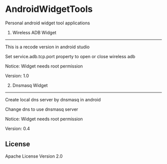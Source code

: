 # AndroidWidgetTools
Personal android widget tool applications

1. Wireless ADB Widget
-----------------
This is a recode version in android studio

Set service.adb.tcp.port property to open or close wireless adb

Notice: Widget needs root permission

Version: 1.0

2. Dnsmasq Widget
-----------------
Create local dns server by dnsmasq in android

Change dns to use dnsmasq server

Notice: Widget needs root permission

Version: 0.4

License
-----------------
Apache License Version 2.0
